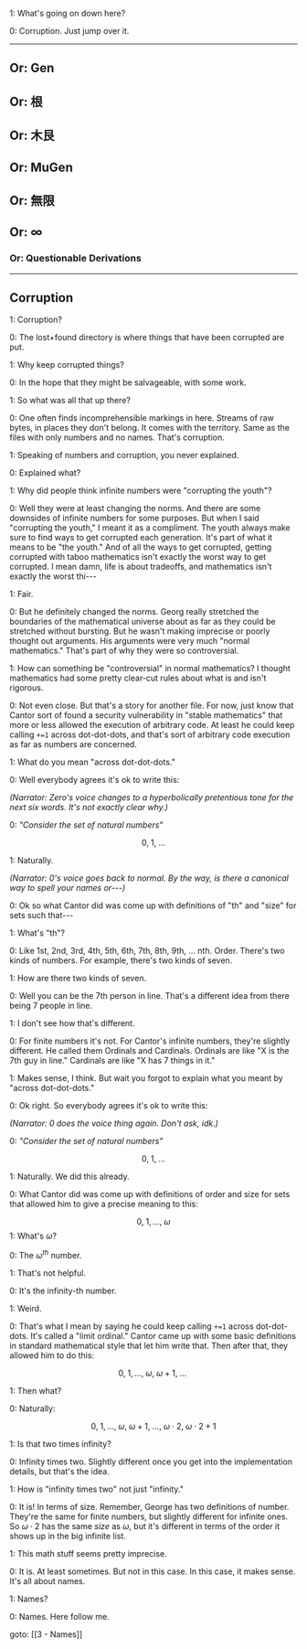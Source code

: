 
1: What's going on down here?

0: Corruption. Just jump over it.

---
## Or: Gen
## Or: 根
## Or: 木艮
## Or: MuGen
## Or: 無限
## Or: ∞
### Or: Questionable Derivations

---

## Corruption

1: Corruption?

0: The lost+found directory is where things that have been corrupted are put.

1: Why keep corrupted things?

0: In the hope that they might be salvageable, with some work.

1: So what was all that up there?

0: One often finds incomprehensible markings in here. Streams of raw bytes, in places they don't belong. It comes with the territory.  Same as the files with only numbers and no names. That's corruption.

1: Speaking of numbers and corruption, you never explained.

0: Explained what?

1: Why did people think infinite numbers were "corrupting the youth"?

0: Well they were at least changing the norms. And there are some downsides of infinite numbers for some purposes. But when I said "corrupting the youth," I meant it as a compliment. The youth always make sure to find ways to get corrupted each generation. It's part of what it means to be "the youth." And of all the ways to get corrupted, getting corrupted with taboo mathematics isn't exactly the worst way to get corrupted. I mean damn, life is about tradeoffs, and mathematics isn't exactly the worst thi---

1: Fair.

0: But he definitely changed the norms. Georg really stretched the boundaries of the mathematical universe about as far as they could be stretched without bursting. But he wasn't making imprecise or poorly thought out arguments. His arguments were very much "normal mathematics." That's part of why they were so controversial.

1: How can something be "controversial" in normal mathematics? I thought mathematics had some pretty clear-cut rules about what is and isn't rigorous.

0: Not even close. But that's a story for another file. For now, just know that Cantor sort of found a security vulnerability in "stable mathematics" that more or less allowed the execution of arbitrary code. At least he could keep calling `+=1` across dot-dot-dots, and that's sort of arbitrary code execution as far as numbers are concerned.

1: What do you mean "across dot-dot-dots."

0: Well everybody agrees it's ok to write this:

_(Narrator: Zero's voice changes to a hyperbolically pretentious tone for the next six words. It's not exactly clear why.)_

0: _"Consider the set of natural numbers"_

$$0, \; 1, \; \dots$$

1: Naturally.

_(Narrator: 0's voice goes back to normal. By the way, is there a canonical way to spell your names or---)_

0: Ok so what Cantor did was come up with definitions of "th" and "size" for sets such that---

1: What's "th"?

0: Like 1st, 2nd, 3rd, 4th, 5th, 6th, 7th, 8th, 9th, ... nth. Order. There's two kinds of numbers. For example, there's two kinds of seven.

1: How are there two kinds of seven.

0: Well you can be the 7th person in line. That's a different idea from there being 7 people in line.

1: I don't see how that's different.

0: For finite numbers it's not. For Cantor's infinite numbers, they're slightly different. He called them Ordinals and Cardinals. Ordinals are like "X is the 7th guy in line." Cardinals are like "X has 7 things in it."

1: Makes sense, I think. But wait you forgot to explain what you meant by "across dot-dot-dots."

0: Ok right. So everybody agrees it's ok to write this:

_(Narrator: 0 does the voice thing again. Don't ask, idk.)_

0: _"Consider the set of natural numbers"_

$$0, \; 1, \; \dots$$

1: Naturally. We did this already.

0: What Cantor did was come up with definitions of order and size for sets that allowed him to give a precise meaning to this:

$$0, \; 1, \dots, \; \omega$$
1: What's $\omega$?

0: The $\omega^{th}$ number.

1: That's not helpful.

0: It's the infinity-th number.

1: Weird.

0: That's what I mean by saying he could keep calling `+=1` across dot-dot-dots. It's called a "limit ordinal." Cantor came up with some basic definitions in standard mathematical style that let him write that. Then after that, they allowed him to do this:

$$0, \; 1, \dots, \; \omega, \; \omega+1, \; \dots \;$$

1: Then what?

0: Naturally:

$$0, \; 1, \dots, \; \omega, \; \omega+1, \; \dots, \; \omega \cdot 2, \; \omega \cdot 2 + 1$$

1: Is that two times infinity?

0: Infinity times two. Slightly different once you get into the implementation details, but that's the idea.

1: How is "infinity times two" not just "infinity."

0: It is! In terms of size. Remember, George has two definitions of number. They're the same for finite numbers, but slightly different for infinite ones. So $\omega \cdot 2$ has the same _size_ as $\omega$, but it's different in terms of the order it shows up in the big infinite list.

1: This math stuff seems pretty imprecise.

0: It is. At least sometimes. But not in this case. In this case, it makes sense. It's all about names.

1: Names?

0: Names. Here follow me.

goto: [[3 - Names]]